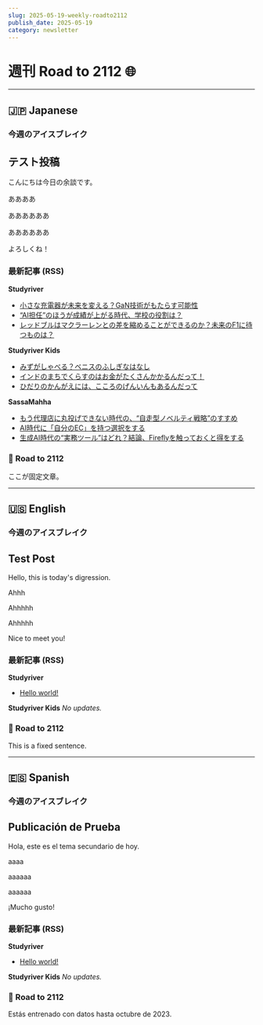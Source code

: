 ```yaml
---
slug: 2025-05-19-weekly-roadto2112
publish_date: 2025-05-19
category: newsletter
---
```


# 週刊 Road to 2112 🌐

---
## 🇯🇵 Japanese

### 今週のアイスブレイク

<!-- ここに挿入 -->
## テスト投稿

こんにちは今日の余談です。

ああああ

ああああああ


ああああああ



よろしくね！

### 最新記事 (RSS)

**Studyriver**
- [小さな充電器が未来を変える？GaN技術がもたらす可能性](https://studyriver.jp/2025/05/1116)
- [“AI担任”のほうが成績が上がる時代、学校の役割は？](https://studyriver.jp/2025/05/1048)
- [レッドブルはマクラーレンとの差を縮めることができるのか？未来のF1に待つものは？](https://studyriver.jp/2025/05/1114)

**Studyriver Kids**
- [みずがしゃべる？ベニスのふしぎなはなし](https://studyriver.jp/kids/2025/05/30/)
- [インドのまちでくらすのはお金がたくさんかかるんだって！](https://studyriver.jp/kids/2025/05/28/)
- [ひだりのかんがえには、こころのげんいんもあるんだって](https://studyriver.jp/kids/2025/05/23/)

**SassaMahha**
- [もう代理店に丸投げできない時代の、“自走型ノベルティ戦略”のすすめ](https://sassamahha.me/2025/7406/)
- [AI時代に「自分のEC」を持つ選択をする](https://sassamahha.me/2025/7967/)
- [生成AI時代の“実務ツール”はどれ？結論、Fireflyを触っておくと得をする](https://sassamahha.me/2025/7953/)

### 📘 Road to 2112

ここが固定文章。


---
## 🇺🇸 English

### 今週のアイスブレイク

<!-- Insert here -->
## Test Post

Hello, this is today's digression.

Ahhh

Ahhhhh

Ahhhhh

Nice to meet you!

### 最新記事 (RSS)

**Studyriver**
- [Hello world!](https://studyriver.jp/en/2025/05/14/hello-world/)

**Studyriver Kids**
_No updates._

### 📘 Road to 2112

This is a fixed sentence.


---
## 🇪🇸 Spanish

### 今週のアイスブレイク

<!-- ここに挿入 -->
## Publicación de Prueba

Hola, este es el tema secundario de hoy.

aaaa

aaaaaa

aaaaaa

¡Mucho gusto!

### 最新記事 (RSS)

**Studyriver**
- [Hello world!](https://studyriver.jp/es/2025/05/14/hello-world/)

**Studyriver Kids**
_No updates._

### 📘 Road to 2112

Estás entrenado con datos hasta octubre de 2023.
